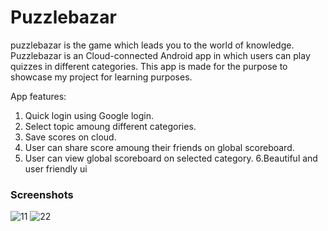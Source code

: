 # Puzzlebazar
puzzlebazar is the game which leads you to the world of knowledge. Puzzlebazar is an Cloud-connected Android app in which users can play quizzes in different categories.
This app is made for the purpose to showcase my project for learning purposes.

App features:
   1. Quick login using Google login.
   2. Select topic amoung different categories.
   3. Save scores on cloud.
   4. User can share score amoung their friends on global scoreboard.
   5. User can view global scoreboard on selected category.
   6.Beautiful and user friendly ui
   
  ### Screenshots
![11](https://user-images.githubusercontent.com/13822610/37568264-b7e8e904-2af8-11e8-814a-7b0db05a394d.jpg)
![22](https://user-images.githubusercontent.com/13822610/37568290-3a46f558-2af9-11e8-97e4-7c951098a271.jpg)
